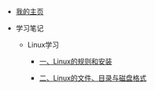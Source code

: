 * [我的主页](./docs/README "绸载德的博客") 

* 学习笔记

  * Linux学习

    * [一、Linux的规则和安装](./docs/StudyNotes/Linux-Learning/LinuxNote00 "Linux的规则和安装")

    * [二、Linux的文件、目录与磁盘格式](./docs/StudyNotes/Linux-Learning/LinuxNote01 "Linux文件、目录与磁盘格式")

